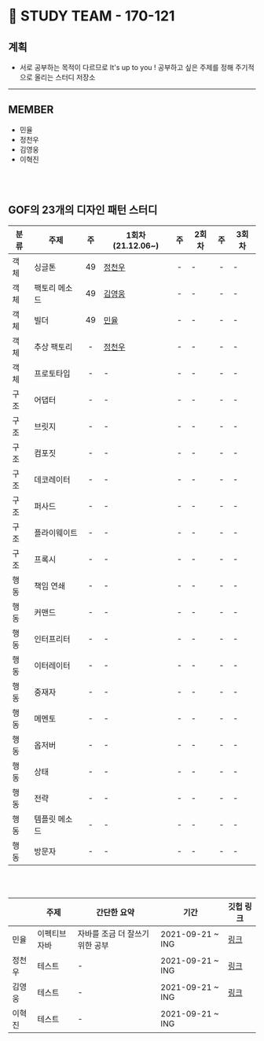 # 🌠 STUDY TEAM - 170-121

계획
-------
* 서로 공부하는 목적이 다르므로 It's up to you ! 공부하고 싶은 주제를 정해 주기적으로 올리는 스터디 저장소
-------
 

MEMBER
------
* 민율  <br>
* 정천우    <br>
* 김영웅    <br>
* 이혁진 

<br>
<br>

## GOF의 23개의 디자인 패턴 스터디

| 분류 | 주제 | 주 | 1회차(21.12.06~)| 주 | 2회차 | 주 | 3회차 |
|-------|-------|:---:|----------------------|:---:|-------|:---:|-------|
| 객체 | 싱글톤 | 49 | [정천우](https://blog.naver.com/codehouse9/222585135085) | - | - | - | - |
| 객체 | 팩토리 메소드 | 49 | [김영웅]() | - | - | - | - |
| 객체 | 빌더 | 49 | [민율]() | - | - | - | - |
| 객체 | 추상 팩토리 | - | [정천우](https://blog.naver.com/codehouse9/222586234842) | - | - | - | - |
| 객체 | 프로토타입 | - | - | - | - | - | - |
| 구조 | 어댑터 | - | - | - | - | - | - |
| 구조 | 브릿지 | - | - | - | - | - | - |
| 구조 | 컴포짓 | - | - | - | - | - | - |
| 구조 | 데코레이터 | - | - | - | - | - | - |
| 구조 | 퍼사드 | - | - | - | - | - | - |
| 구조 | 플라이웨이트 | - | - | - | - | - | - |
| 구조 | 프록시 | - | - | - | - | - | - |
| 행동 | 책임 연쇄 | - | - | - | - | - | - |
| 행동 | 커맨드 | - | - | - | - | - | - |
| 행동 | 인터프리터 | - | - | - | - | - | - |
| 행동 | 이터레이터 | - | - | - | - | - | - |
| 행동 | 중재자 | - | - | - | - | - | - |
| 행동 | 메멘토 | - | - | - | - | - | - |
| 행동 | 옵저버 | - | - | - | - | - | - |
| 행동 | 상태 | - | - | - | - | - | - |
| 행동 | 전략 | - | - | - | - | - | - |
| 행동 | 템플릿 메소드 | - | - | - | - | - | - |
| 행동 | 방문자 | - | - | - | - | - | - |

<br>
<br>

|  | 주제 | 간단한 요약 |  기간 |  깃헙 링크 |
|-------|-------|----------------------|-------|-------|
|민율 | 이펙티브자바 | 자바를 조금 더 잘쓰기 위한 공부| 2021-09-21 ~ ING  | <a href="https://github.com/minyul" target="_blank">링크</a>|
| 정천우  | 테스트 | -  | 2021-09-21 ~ ING  |  <a href="https://github.com/codehousepig" target="_blank">링크</a> |
| 김영웅| 테스트 | -  | 2021-09-21 ~ ING  |  <a href="https://github.com/KimYeongUng" target="_blank">링크</a> |
| 이혁진| 테스트 | -  | 2021-09-21 ~ ING  |  <a href="" target="_blank"></a> |


